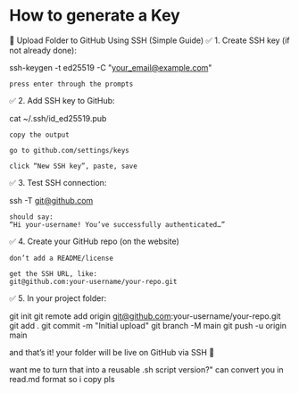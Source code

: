 # How to generate a Key
🚀 Upload Folder to GitHub Using SSH (Simple Guide)
✅ 1. Create SSH key (if not already done):

ssh-keygen -t ed25519 -C "your_email@example.com"

    press enter through the prompts

✅ 2. Add SSH key to GitHub:

cat ~/.ssh/id_ed25519.pub

    copy the output

    go to github.com/settings/keys

    click “New SSH key”, paste, save

✅ 3. Test SSH connection:

ssh -T git@github.com

    should say:
    “Hi your-username! You’ve successfully authenticated…”

✅ 4. Create your GitHub repo (on the website)

    don’t add a README/license

    get the SSH URL, like:
    git@github.com:your-username/your-repo.git

✅ 5. In your project folder:

git init
git remote add origin git@github.com:your-username/your-repo.git
git add .
git commit -m "Initial upload"
git branch -M main
git push -u origin main

and that’s it! your folder will be live on GitHub via SSH 🎉

want me to turn that into a reusable .sh script version?" can convert you in read.md format so i copy pls
